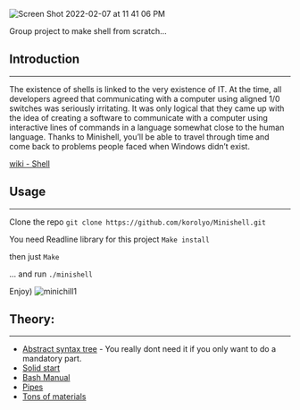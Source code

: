 ![Screen Shot 2022-02-07 at 11 41 06 PM](https://user-images.githubusercontent.com/64440240/152868549-2cc8faf3-9ffc-492d-9caf-c317a4b274aa.png)


Group project to make shell from scratch...

## Introduction
________________

  The existence of shells is linked to the very existence of IT.
At the time, all developers agreed that communicating with a computer using aligned
1/0 switches was seriously irritating.
It was only logical that they came up with the idea of creating a software to communicate with a computer using interactive lines of commands in a language somewhat
close to the human language.
Thanks to Minishell, you’ll be able to travel through time and come back to problems
people faced when Windows didn’t exist.

[wiki - Shell](https://en.wikipedia.org/wiki/Shell_(computing))


## Usage
____

Clone the repo
``` git clone https://github.com/korolyo/Minishell.git ```

You need Readline library for this project ` Make install `

then just ` Make `

... and run ` ./minishell `

Enjoy)
![minichill1](https://user-images.githubusercontent.com/64440240/158073017-15ff450d-4903-4779-8f10-feaecf8c8372.gif)

## Theory:
____

- [Abstract syntax tree](https://ruslanspivak.com/lsbasi-part7) - You really dont need it if you only want to do a mandatory part.
- [Solid start](https://www.cs.purdue.edu/homes/grr/SystemsProgrammingBook/Book/Chapter5-WritingYourOwnShell.pdf)
- [Bash Manual](https://www.gnu.org/software/bash/manual/bash.html?ref=https://githubhelp.com)
- [Pipes](http://web.cse.ohio-state.edu/~mamrak.1/CIS762/pipes_lab_notes.html)
- [Tons of materials](https://www.notion.so/Minishell-Materials-7bbd45a806e04395ab578ca3f805806c)
